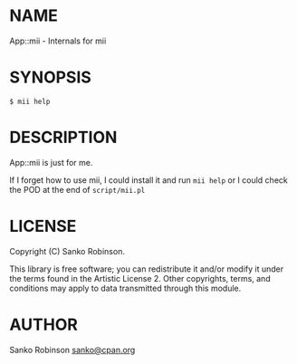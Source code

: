 # NAME

App::mii - Internals for mii

# SYNOPSIS

```
$ mii help
```

# DESCRIPTION

App::mii is just for me.

If I forget how to use mii, I could install it and run `mii help` or I could check the POD at the end of
`script/mii.pl`

# LICENSE

Copyright (C) Sanko Robinson.

This library is free software; you can redistribute it and/or modify it under the terms found in the Artistic License
2\. Other copyrights, terms, and conditions may apply to data transmitted through this module.

# AUTHOR

Sanko Robinson <sanko@cpan.org>
